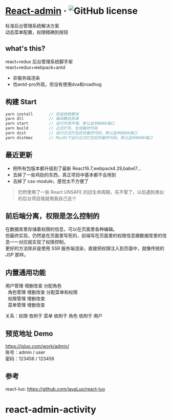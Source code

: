 # [React-admin](https://github.com/javaLuo/react-admin/) &middot; ![GitHub license](https://img.shields.io/badge/license-MIT-blue.svg)

标准后台管理系统解决方案<br/>
动态菜单配置，权限精确到按钮<br/>

## what's this?

react+redux 后台管理系统脚手架<br/>
react+redux+webpack+antd

<ul>
 <li>非服务端渲染</li>
 <li>仿antd-pro外观，但没有使用dva和roadhog</li>
</ul>

## 构建 Start

```javascript
yarn install       // 安装依赖模块
yarn dll           // 编译静态资源
yarn start         // 运行开发环境，默认监听8888端口
yarn build         // 正式打包，生成最终代码
yarn dist          // 运行正式打包后的最终代码，默认监听8888端口
yarn distmac       // MacOS下运行正式打包后的最终代码，默认监听8888端口
```

## 最近更新

- 把所有包版本都升级到了最新 React16.7,webpack4.29,babel7...
- 去掉了一些鸡肋的东西，真正项目中基本都不会用到
- 去掉了 css-module，感觉太不方便了

> 仍然使用了一些 React UNSAFE 的旧生命周期，先不管了，以后遇到类似的后台项目我就用我自己这个

## 前后端分离，权限是怎么控制的

在数据库里存储着权限的信息，可以在页面里各种编辑。<br/>
但最终实现，仍然是在页面里写死的，前端写在页面里的权限信息跟数据库里的信息一一对应就实现了权限控制。<br/>
更好的方法除非是使用 SSR 服务端渲染，直接把权限注入到页面中，就像传统的 JSP 那样。

## 内置通用功能

用户管理 增删改查 分配角色<br/>
  角色管理 增删改查 分配菜单和权限<br/>
  权限管理 增删改查<br/>
  菜单管理 增删改查<br/>

关系：权限 依附于 菜单 依附于 角色 依附于 用户

## 预览地址 Demo

https://isluo.com/work/admin/ <br/>
账号：admin / user<br/>
密码：123456 / 123456

## 参考

react-luo: https://github.com/javaLuo/react-luo <br/>
# react-admin-activity
